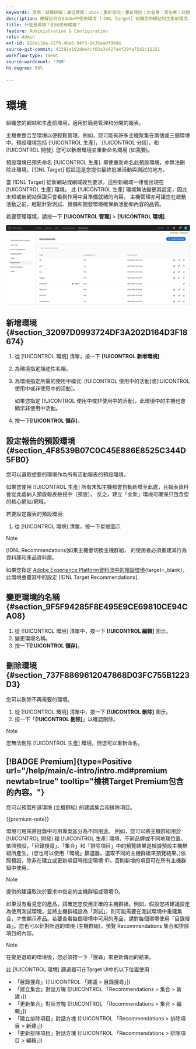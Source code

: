 ```yaml
---
keywords: 環境；疑難排解；最佳實務；ubox；重新導向；重新導向；白名單；黑名單；封鎖清單；允許清單
description: 瞭解如何在Adobe中使用環境 [!DNL Target] 組織您的網站和生產前環境，以方便管理和分隔報表。
title: 什麼是環境？如何使用環境？
feature: Administration & Configuration
role: Admin
exl-id: 820a116a-15f9-4ba0-94f3-8e35aa0f90da
source-git-commit: 43291a102dee4cf03a3a427a4f29fe75d2c11221
workflow-type: tm+mt
source-wordcount: '709'
ht-degree: 56%

---
```


# 環境

組織您的網站和生產前環境，適用於簡易管理和分開的報表。

主機會整合至環境以便輕鬆管理。例如，您可能有許多主機聚集在兩個或三個環境中。預設環境包括 [!UICONTROL 生產]， [!UICONTROL 分段]、和 [!UICONTROL 開發]. 您可以新增環境並重新命名環境 (如需要)。

預設環境已預先命名 [!UICONTROL 生產]. 即使重新命名此預設環境，亦無法刪除此環境。[!DNL Target] 假設這是您提供最終批准活動與測試的地方。

當 [!DNL Target] 從新網站或網域收到要求，這些新網域一律會出現在 [!UICONTROL 生產] 環境。 此 [!UICONTROL 生產] 環境無法變更其設定，因此未知或新網站保證只會看到作用中且準備就緒的內容。 主機管理亦可讓您在啟動活動之前，輕鬆針對測試、預備和開發環境確保新活動和內容的品質。

若要管理環境，請按一下 **[!UICONTROL 管理]** > **[!UICONTROL 環境]**.

![環境清單](/help/main/administrating-target/assets/environments.png)

## 新增環境 {#section_32097D0993724DF3A202D164D3F18674}

1. 從 [!UICONTROL 環境] 清單，按一下 **[!UICONTROL 新增環境]**.
1. 為環境指定描述性名稱。
1. 為環境指定所需的使用中模式: [!UICONTROL 使用中的活動]或[!UICONTROL 使用中或非使用中的活動]。

   如果您指定 [!UICONTROL 使用中或非使用中的活動]，此環境中的主機也會顯示非使用中活動。

1. 按一下&#x200B;**[!UICONTROL 儲存]**。

## 設定報告的預設環境 {#section_4F8539B07C0C45E886E8525C344D5FB0}

您可以選取想要的環境作為所有活動報表的預設環境。

如果您使用 [!UICONTROL 生產] 所有未知主機都會自動新增至此處，且報表資料會從此處納入預設報表檢視中（預設）。 反之，建立「全新」環境可確保只包含您的核心網站/網域。

若要設定報表的預設環境:

1. 從 [!UICONTROL 環境] 清單，按一下星號圖示

>[!NOTE]
>
>[!DNL Recommendations]如果主機會切換主機群組， 的使用者必須重建其行為資料庫和產品資料庫。
>
>如果您指定 [Adobe Experience Platform資料流中的預設環境](https://experienceleague.adobe.com/docs/experience-platform/datastreams/configure.html?lang=en#target){target=_blank}，此環境會覆寫中的設定 [!DNL Target Recommendations].

## 變更環境的名稱 {#section_9F5F94285F8E495E9CE69810CE94CA08}

1. 從 [!UICONTROL 環境] 清單中，按一下 **[!UICONTROL 編輯]** 圖示。
1. 變更環境名稱。
1. 按一下&#x200B;**[!UICONTROL 儲存]**。

## 刪除環境 {#section_737F8869612047868D03FC755B1223D3}

您可以刪除不再需要的環境。

1. 從 [!UICONTROL 環境] 清單中，按一下 **[!UICONTROL 刪除]** 圖示。
1. 按一下「**[!UICONTROL 刪除]**」以確認刪除。

>[!NOTE]
>
>您無法刪除 [!UICONTROL 生產] 環境，但您可以重新命名。

## [!BADGE Premium]{type=Positive url="/help/main/c-intro/intro.md#premium newtab=true" tooltip="檢視Target Premium包含的內容。"}

您可以預覽所選環境 (主機群組) 的建議集合和排除項目。

{{premium-note}}

環境可用來將目錄中可用專案區分為不同用途。 例如，您可以將主機群組用於 [!UICONTROL 開發] 和 [!UICONTROL 生產] 環境、不同品牌或不同地理位置。 依照預設，「目錄搜尋」、「集合」和「排除項目」中的預覽結果是根據預設主機群組所產生。(您也可以使用「環境」篩選器，選取不同的主機群組來預覽結果。)依照預設，除非在建立或更新項目時指定環境 ID，否則新增的項目可在所有主機群組中使用。

>[!NOTE]
>
>提供的建議取決於要求中指定的主機群組或環境ID。


如果沒有看見您的產品，請確定您使用正確的主機群組。例如，假設您將建議設定為使用測試環境，並將主機群組設為「測試」，則可能需要在測試環境中重建集合，才會顯示產品。若要查看每個環境中可用的產品，請對每個環境使用「目錄搜尋」。您也可以針對所選的環境 (主機群組)，預覽 Recommendations 集合和排除項目的內容。

>[!NOTE]
>在變更選取的環境後，您必須按一下「搜尋」來更新傳回的結果。

此 [!UICONTROL 環境] 篩選器可在Target UI中的以下位置使用：

* 「目錄搜尋」([!UICONTROL 「建議 > 目錄搜尋」])
* 「建立集合」對話方塊 ([!UICONTROL 「Recommendations > 集合 > 新建」])
* 「更新集合」對話方塊 ([!UICONTROL 「Recommendations > 集合 > 編輯」])
* 「建立排除項目」對話方塊 ([!UICONTROL 「Recommendations > 排除項目 > 新建」])
* 「更新排除項目」對話方塊 ([!UICONTROL 「Recommendations > 排除項目 > 編輯」])

